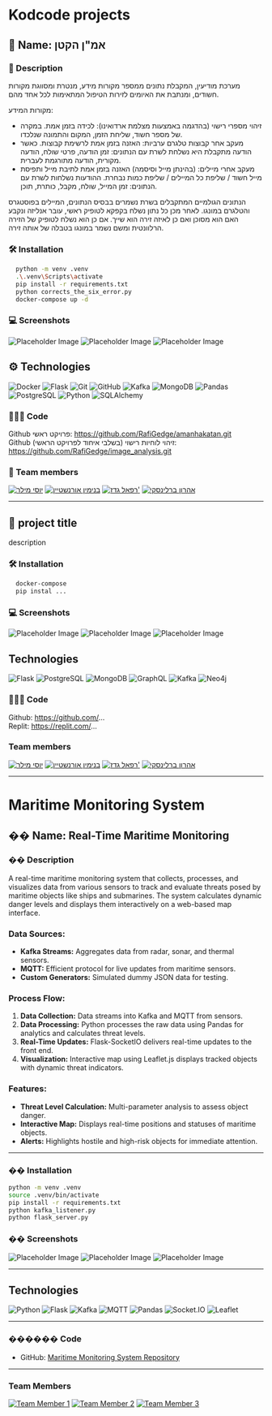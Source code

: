 # Kodcode projects


## 🚀 Name: אמ"ן הקטן

### 📝 Description
מערכת מודיעין, המקבלת נתונים ממספר מקורות מידע, מנטרת ומסווגת מקורות חשודים, ומנתבת את האיומים לזירות הטיפול המתאימות לכל אחד מהם.

מקורות המידע:

* זיהוי מספרי רישוי (בהדגמה באמצעות מצלמת ארדואינו): לכידה בזמן אמת. במקרה של מספר חשוד, שליחת הזמן, המקום והתמונה שנלכדו.
* מעקב אחר קבוצות טלגרם ערביות: האזנה בזמן אמת לרשימת קבוצות. כאשר הודעה מתקבלת היא נשלחת לשרת עם הנתונים: זמן הודעה, פרטי שולח, הודעה מקורית, הודעה מתורגמת לעברית.
* מעקב אחרי מיילים: (בהינתן מייל וסיסמה) האזנה בזמן אמת לתיבת מייל ותפיסת מייל חשוד / שליפת כל המיילים / שליפת כמות נבחרת. ההודעות נשלחות לשרת עם הנתונים: זמן המייל, שולח, מקבל, כותרת, תוכן.

הנתונים הגולמיים המתקבלים בשרת נשמרים בבסיס הנתונים, המיילים בפוסטגרס והטלגרם במונגו. לאחר מכן כל נתון נשלח בקפקא לטופיק ראשי, עובר אנליזה ונקבע האם הוא מסוכן ואם כן לאיזה זירה הוא שייך. אם כן הוא נשלח לטופיק של הזירה הרלוונטית ומשם נשמר במונגו בטבלה של אותה זירה.

### 🛠️ Installation
```bash
  python -m venv .venv
  .\.venv\Scripts\activate
  pip install -r requirements.txt
  python corrects_the_six_error.py
  docker-compose up -d
```

### 💻 Screenshots
![Placeholder Image](https://via.placeholder.com/150)
![Placeholder Image](https://via.placeholder.com/150)
![Placeholder Image](https://via.placeholder.com/150)

## ⚙️ Technologies
![Docker](https://img.shields.io/badge/Docker-20.10.8-blue?style=flat&logo=docker)
![Flask](https://img.shields.io/badge/Flask-2.0.2-lightgray?style=flat&logo=flask)
![Git](https://img.shields.io/badge/Git-2.34-orange?style=flat&logo=git)
![GitHub](https://img.shields.io/badge/GitHub-Enterprise-black?style=flat&logo=github)
![Kafka](https://img.shields.io/badge/Kafka-2.8.0-blue?style=flat&logo=apache-kafka)
![MongoDB](https://img.shields.io/badge/MongoDB-4.4.6-green?style=flat&logo=mongodb)
![Pandas](https://img.shields.io/badge/Pandas-1.3.3-purple?style=flat&logo=pandas)
![PostgreSQL](https://img.shields.io/badge/PostgreSQL-13.3-blue?style=flat&logo=postgresql)
![Python](https://img.shields.io/badge/Python-3.9-blue?style=flat&logo=python)
![SQLAlchemy](https://img.shields.io/badge/SQLAlchemy-1.4.23-red?style=flat&logo=sqlalchemy)

### 👨🏻‍💻 Code

Github פרויקט ראשי: https://github.com/RafiGedge/amanhakatan.git
<br />
Github זיהוי לוחיות רישוי (בשלבי איחוד לפרויקט הראשי): https://github.com/RafiGedge/image_analysis.git

### 👥 Team members
[<img src="https://images.weserv.nl/?url=avatars.githubusercontent.com/yosi-miller?v=4&h=50&w=50&fit=cover&mask=circle&maxage=7d" title="יוסי מילר" />](https://github.com/yosi-miller)
[<img src="https://images.weserv.nl/?url=avatars.githubusercontent.com/benioren1?v=4?&h=50&w=50&fit=cover&mask=circle&maxage=7d" title="בנימין אורנשטיין" />](https://github.com/benioren1)
[<img src="https://images.weserv.nl/?url=avatars.githubusercontent.com/RafiGedge?v=4?&h=50&w=50&fit=cover&mask=circle&maxage=7d" title="רפאל גדז'" />](https://github.com/RafiGedge)
[<img src="https://images.weserv.nl/?url=avatars.githubusercontent.com/deltaforce26?v=4?&h=50&w=50&fit=cover&mask=circle&maxage=7d" title="אהרון ברלינסקי" />](https://github.com/deltaforce26)

***

## 🚀 project title
description

### 🛠️ Installation
```bash
  docker-compose
  pip instal ...
```
### 💻 Screenshots
![Placeholder Image](https://via.placeholder.com/150)
![Placeholder Image](https://via.placeholder.com/150)
![Placeholder Image](https://via.placeholder.com/150)

## Technologies
[Python]: https://img.shields.io/badge/Python-3.9-blue?style=flat&logo=python
![Flask](https://img.shields.io/badge/Flask-2.0.2-lightgray?style=flat&logo=flask)
![PostgreSQL](https://img.shields.io/badge/PostgreSQL-13.3-blue?style=flat&logo=postgresql)
![MongoDB](https://img.shields.io/badge/MongoDB-4.4.6-green?style=flat&logo=mongodb)
![GraphQL](https://img.shields.io/badge/GraphQL-15.5.0-e10098?style=flat&logo=graphql)
![Kafka](https://img.shields.io/badge/Kafka-2.8.0-blue?style=flat&logo=apache-kafka)
![Neo4j](https://img.shields.io/badge/Neo4j-4.4.0-green?style=flat&logo=neo4j)

### 👨🏻‍💻 Code

Github: https://github.com/...
<br />
Replit: https://replit.com/...

### Team members
[<img src="https://images.weserv.nl/?url=avatars.githubusercontent.com/yosi-miller?v=4&h=50&w=50&fit=cover&mask=circle&maxage=7d" title="יוסי מילר" />](https://github.com/yosi-miller)
[<img src="https://images.weserv.nl/?url=avatars.githubusercontent.com/benioren1?v=4?&h=50&w=50&fit=cover&mask=circle&maxage=7d" title="בנימין אורנשטיין" />](https://github.com/benioren1)
[<img src="https://images.weserv.nl/?url=avatars.githubusercontent.com/RafiGedge?v=4?&h=50&w=50&fit=cover&mask=circle&maxage=7d" title="רפאל גדז'" />](https://github.com/RafiGedge)
[<img src="https://images.weserv.nl/?url=avatars.githubusercontent.com/deltaforce26?v=4?&h=50&w=50&fit=cover&mask=circle&maxage=7d" title="אהרון ברלינסקי" />](https://github.com/deltaforce26)

***

# Maritime Monitoring System

## �� Name: Real-Time Maritime Monitoring

### ��️ Description
A real-time maritime monitoring system that collects, processes, and visualizes data from various sensors to track and evaluate threats posed by maritime objects like ships and submarines. The system calculates dynamic danger levels and displays them interactively on a web-based map interface.

### Data Sources:
* **Kafka Streams:** Aggregates data from radar, sonar, and thermal sensors.
* **MQTT:** Efficient protocol for live updates from maritime sensors.
* **Custom Generators:** Simulated dummy JSON data for testing.

### Process Flow:
1. **Data Collection:** Data streams into Kafka and MQTT from sensors.
2. **Data Processing:** Python processes the raw data using Pandas for analytics and calculates threat levels.
3. **Real-Time Updates:** Flask-SocketIO delivers real-time updates to the front end.
4. **Visualization:** Interactive map using Leaflet.js displays tracked objects with dynamic threat indicators.

### Features:
- **Threat Level Calculation:** Multi-parameter analysis to assess object danger.
- **Interactive Map:** Displays real-time positions and statuses of maritime objects.
- **Alerts:** Highlights hostile and high-risk objects for immediate attention.

---

### �� Installation
```bash
python -m venv .venv
source .venv/bin/activate
pip install -r requirements.txt
python kafka_listener.py
python flask_server.py
```

### �� Screenshots
![Placeholder Image](https://via.placeholder.com/150)
![Placeholder Image](https://via.placeholder.com/150)
![Placeholder Image](https://via.placeholder.com/150)

---

## Technologies
![Python](https://img.shields.io/badge/Python-3.9-blue?style=flat&logo=python)
![Flask](https://img.shields.io/badge/Flask-2.0.2-lightgray?style=flat&logo=flask)
![Kafka](https://img.shields.io/badge/Kafka-2.8.0-blue?style=flat&logo=apache-kafka)
![MQTT](https://img.shields.io/badge/MQTT-5.0.0-green?style=flat&logo=mqtt)
![Pandas](https://img.shields.io/badge/Pandas-1.3.3-purple?style=flat&logo=pandas)
![Socket.IO](https://img.shields.io/badge/Socket.IO-4.5.4-black?style=flat&logo=socket.io)
![Leaflet](https://img.shields.io/badge/Leaflet-1.9.4-green?style=flat&logo=leaflet)

---

### ����‍�� Code
- GitHub: [Maritime Monitoring System Repository](https://github.com/example/maritime-monitoring)

---

### Team Members
[<img src="https://via.placeholder.com/50" title="Team Member 1" />](https://github.com/team-member1)
[<img src="https://via.placeholder.com/50" title="Team Member 2" />](https://github.com/team-member2)
[<img src="https://via.placeholder.com/50" title="Team Member 3" />](https://github.com/team-member3)
